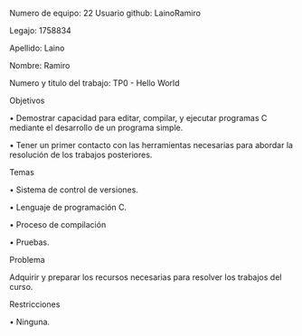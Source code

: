 Numero de equipo: 22
Usuario github: LainoRamiro

Legajo: 1758834

Apellido: Laino

Nombre: Ramiro

Numero y titulo del trabajo: TP0 - Hello World

Objetivos

• Demostrar capacidad para editar, compilar, y ejecutar programas C mediante el desarrollo de un programa simple.

• Tener un primer contacto con las herramientas necesarias para abordar la resolución de los trabajos posteriores.

Temas

• Sistema de control de versiones.

• Lenguaje de programación C.

• Proceso de compilación

• Pruebas.

Problema

Adquirir y preparar los recursos necesarias para resolver los trabajos del curso.

Restricciones

• Ninguna.
